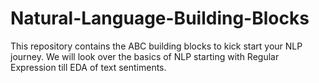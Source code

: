 # Natural-Language-Building-Blocks
This repository contains the ABC building blocks to kick start your NLP journey. We will look over the basics of NLP starting with Regular Expression till EDA of text sentiments.
